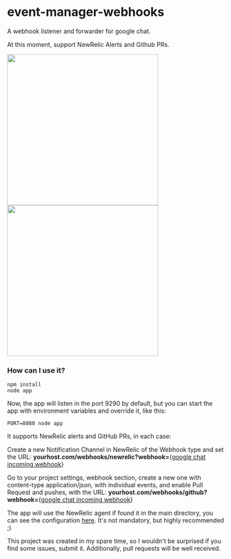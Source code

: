 
# event-manager-webhooks
A webhook listener and forwarder for google chat.

At this moment, support NewRelic Alerts and Github PRs.

<img src="https://i.imgur.com/49AvCbh.png" width="350">
<img src="https://i.imgur.com/HqcytKR.png" width="350">

### How can I use it?

~~~
npm install
node app
~~~
Now, the app will listen in the port 9290 by default, but you can start the app with environment variables and override it, like this:
~~~
PORT=8080 node app
~~~
It supports NewRelic alerts and GitHub PRs, in each case:


Create a new Notification Channel in NewRelic of the Webhook type and set the URL: 
**yourhost.com/webhooks/newrelic?webhook=**{[google chat incoming webhook](https://developers.google.com/hangouts/chat/how-tos/webhooks#define_an_incoming_webhook)}

Go to your project settings, webhook section, create a new one with content-type application/json, with individual events, and enable Pull Request and pushes, with the URL:
**yourhost.com/webhooks/github?webhook=**{[google chat incoming webhook](https://developers.google.com/hangouts/chat/how-tos/webhooks#define_an_incoming_webhook)}

The app will use the NewRelic agent if found it in the main directory, you can see the configuration [here]([https://docs.newrelic.com/docs/agents/nodejs-agent/installation-configuration/install-nodejs-agent](https://docs.newrelic.com/docs/agents/nodejs-agent/installation-configuration/install-nodejs-agent)). It's not mandatory, but highly recommended ;)


This project was created in my spare time, so I wouldn't be surprised if you find some issues, submit it. Additionally, pull requests will be well received.
